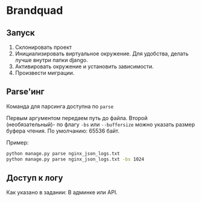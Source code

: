 # Brandquad

## Запуск

1) Склонировать проект
2) Инициализировать виртуальное окружение. Для удобства, делать лучше внутри папки django.
3) Активировать окружение и установить зависимости.
4) Произвести миграции.

## Parse'инг

Команда для парсинга доступна по `parse`

Первым аргументом передаем путь до файла.
Второй (необязательный)- по флагу `-bs` или `--buffersize` можно указать размер буфера чтения.
По умолчанию: 65536 байт.

Пример:

```bash
python manage.py parse nginx_json_logs.txt
python manage.py parse nginx_json_logs.txt -bs 1024
```

## Доступ к логу

Как указано в задании: В админке или API.
